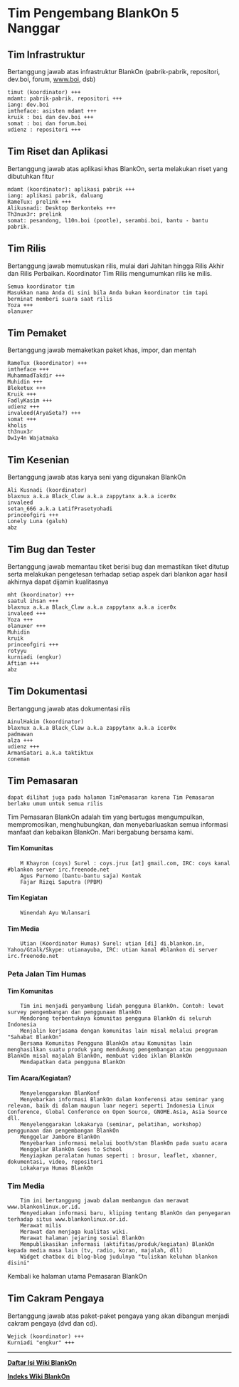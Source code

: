# Tim Pengembang BlankOn 5 Nanggar

## Tim Infrastruktur

Bertanggung jawab atas infrastruktur BlankOn (pabrik-pabrik, repositori, dev.boi, forum, www.boi, dsb)

    timut (koordinator) +++
    mdamt: pabrik-pabrik, repositori +++
    iang: dev.boi
    imtheface: asisten mdamt +++
    kruik : boi dan dev.boi +++
    somat : boi dan forum.boi
    udienz : repositori +++ 

## Tim Riset dan Aplikasi

Bertanggung jawab atas aplikasi khas BlankOn, serta melakukan riset yang dibutuhkan fitur

    mdamt (koordinator): aplikasi pabrik +++
    iang: aplikasi pabrik, daluang
    RameTux: prelink +++
    Alikusnadi: Desktop Berkonteks +++
    Th3nux3r: prelink
    somat: pesandong, l10n.boi (pootle), serambi.boi, bantu - bantu pabrik. 

## Tim Rilis

Bertanggung jawab memutuskan rilis, mulai dari Jahitan hingga Rilis Akhir dan Rilis Perbaikan. Koordinator Tim Rilis mengumumkan rilis ke milis.

    Semua koordinator tim
    Masukkan nama Anda di sini bila Anda bukan koordinator tim tapi berminat memberi suara saat rilis
    Yoza +++
    olanuxer 

## Tim Pemaket

Bertanggung jawab memaketkan paket khas, impor, dan mentah

    RameTux (koordinator) +++
    imtheface +++
    MuhammadTakdir +++
    Muhidin +++
    Bleketux +++
    Kruik +++
    FadlyKasim +++
    udienz +++
    invaleed(AryaSeta?) +++
    somat +++
    kholis
    th3nux3r
    Dw1y4n Wajatmaka 

## Tim Kesenian

Bertanggung jawab atas karya seni yang digunakan BlankOn

    Ali Kusnadi (koordinator)
    blaxnux a.k.a Black_Claw a.k.a zappytanx a.k.a icer0x
    invaleed
    setan_666 a.k.a LatifPrasetyohadi
    princeofgiri +++
    Lonely Luna (galuh)
    abz 

## Tim Bug dan Tester

Bertanggung jawab memantau tiket berisi bug dan memastikan tiket ditutup serta melakukan pengetesan terhadap setiap aspek dari blankon agar hasil akhirnya dapat dijamin kualitasnya

    mht (koordinator) +++
    saatul ihsan +++
    blaxnux a.k.a Black_Claw a.k.a zappytanx a.k.a icer0x
    invaleed +++
    Yoza +++
    olanuxer +++
    Muhidin
    kruik
    princeofgiri +++
    rotyyu
    kurniadi (engkur)
    Aftian +++
    abz 

## Tim Dokumentasi

Bertanggung jawab atas dokumentasi rilis

    AinulHakim (koordinator)
    blaxnux a.k.a Black_Claw a.k.a zappytanx a.k.a icer0x
    padmawan
    alza +++
    udienz +++
    ArmanSatari a.k.a taktiktux
    coneman 

## Tim Pemasaran

    dapat dilihat juga pada halaman TimPemasaran karena Tim Pemasaran berlaku umum untuk semua rilis
 Tim Pemasaran BlankOn adalah tim yang bertugas mengumpulkan, mempromosikan, menghubungkan, dan menyebarluaskan semua informasi manfaat dan kebaikan BlankOn. Mari bergabung bersama kami.

####    Tim Komunitas
        M Khayron (coys) Surel : coys.jrux [at] gmail.com, IRC: coys kanal #blankon server irc.freenode.net
        Agus Purnomo (bantu-bantu saja) ​Kontak
        Fajar Rizqi Saputra (PPBM) 

####    Tim Kegiatan
        Winendah Ayu Wulansari 

####    Tim Media
        Utian (Koordinator Humas) Surel: utian [di] di.blankon.in, Yahoo/Gtalk/Skype: utianayuba, IRC: utian kanal #blankon di server irc.freenode.net 

### Peta Jalan Tim Humas

  ####    Tim Komunitas
        Tim ini menjadi penyambung lidah pengguna BlankOn. Contoh: lewat survey pengembangan dan penggunaan BlankOn
        Mendorong terbentuknya komunitas pengguna BlankOn di seluruh Indonesia
        Menjalin kerjasama dengan komunitas lain misal melalui program "Sahabat BlankOn"
        Bersama Komunitas Pengguna BlankOn atau Komunitas lain menghasilkan suatu produk yang mendukung pengembangan atau penggunaan BlankOn misal majalah BlankOn, membuat video iklan BlankOn
        Mendapatkan data pengguna BlankOn 

 
  ####   Tim Acara/Kegiatan?
        Menyelenggarakan BlanKonf
        Menyebarkan informasi BlankOn dalam konferensi atau seminar yang relevan, baik di dalam maupun luar negeri seperti Indonesia Linux Conference, Global Conference on Open Source, GNOME.Asia, Asia Source dll.
        Menyelenggarakan lokakarya (seminar, pelatihan, workshop) penggunaan dan pengembangan BlankOn
        Menggelar Jambore BlankOn
        Menyebarkan informasi melalui booth/stan BlankOn pada suatu acara
        Menggelar BlankOn Goes to School
        Menyiapkan peralatan humas seperti : brosur, leaflet, xbanner, dokumentasi, video, repositori
        Lokakarya Humas BlankOn 

  ###  Tim Media
        Tim ini bertanggung jawab dalam membangun dan merawat www.blankonlinux.or.id.
        Menyediakan informasi baru, kliping tentang BlankOn dan penyegaran terhadap situs www.blankonlinux.or.id.
        Merawat milis
        Merawat dan menjaga kualitas wiki.
        Merawat halaman jejaring sosial BlankOn
        Mempublikasikan informasi (aktifitas/produk/kegiatan) BlankOn kepada media masa lain (tv, radio, koran, majalah, dll)
        Widget chatbox di blog-blog judulnya "tuliskan keluhan blankon disini" 


  Kembali ke halaman utama ​Pemasaran BlankOn

## Tim Cakram Pengaya

Bertanggung jawab atas paket-paket pengaya yang akan dibangun menjadi cakram pengaya (dvd dan cd).

    Wejick (koordinator) +++
    Kurniadi "engkur" +++ 
    
    


---
[**Daftar Isi Wiki BlankOn**](/DaftarIsi/README.md)
 
[**Indeks Wiki BlankOn**](/Indeks.md)



